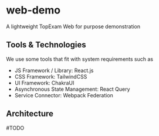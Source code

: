 # web-demo

A lightweight TopExam Web for purpose demonstration

## Tools & Technologies

We use some tools that fit with system requirements such as

- JS Framework / Library: React.js
- CSS Framework: TailwindCSS
- UI Framework: ChakraUI
- Asynchronous State Management: React Query
- Service Connector: Webpack Federation

## Architecture

#TODO
